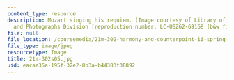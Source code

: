 ```yaml
---
content_type: resource
description: Mozart singing his requiem. (Image courtesy of Library of Congress, Prints
  and Photographs Division [reproduction number, LC-USZ62-69168 (b&w film copy neg.)].)
file: null
file_location: /coursemedia/21m-302-harmony-and-counterpoint-ii-spring-2005/eacae35a195f32e28b3ab44383f38892_21m-302s05.jpg
file_type: image/jpeg
resourcetype: Image
title: 21m-302s05.jpg
uid: eacae35a-195f-32e2-8b3a-b44383f38892
---
```

